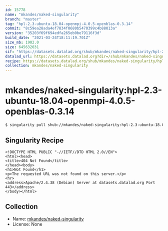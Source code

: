 ```yaml
---
id: 15778
name: "mkandes/naked-singularity"
branch: "master"
tag: "hpl-2.3-ubuntu-18.04-openmpi-4.0.5-openblas-0.3.14"
commit: "8c59ea28ada4ef7834f0680b5470399c4b88013a"
version: "35203f69f694edfa265eb0be79116f3d"
build_date: "2021-03-24T18:11:19.701Z"
size_mb: 1902.0
size: 645632031
sif: "https://datasets.datalad.org/shub/mkandes/naked-singularity/hpl-2.3-ubuntu-18.04-openmpi-4.0.5-openblas-0.3.14/2021-03-24-8c59ea28-35203f69/35203f69f694edfa265eb0be79116f3d.sif"
datalad_url: https://datasets.datalad.org?dir=/shub/mkandes/naked-singularity/hpl-2.3-ubuntu-18.04-openmpi-4.0.5-openblas-0.3.14/2021-03-24-8c59ea28-35203f69/
recipe: https://datasets.datalad.org/shub/mkandes/naked-singularity/hpl-2.3-ubuntu-18.04-openmpi-4.0.5-openblas-0.3.14/2021-03-24-8c59ea28-35203f69/Singularity
collection: mkandes/naked-singularity
---
```


# mkandes/naked-singularity:hpl-2.3-ubuntu-18.04-openmpi-4.0.5-openblas-0.3.14

```bash
$ singularity pull shub://mkandes/naked-singularity:hpl-2.3-ubuntu-18.04-openmpi-4.0.5-openblas-0.3.14
```

## Singularity Recipe

```singularity
<!DOCTYPE HTML PUBLIC "-//IETF//DTD HTML 2.0//EN">
<html><head>
<title>404 Not Found</title>
</head><body>
<h1>Not Found</h1>
<p>The requested URL was not found on this server.</p>
<hr>
<address>Apache/2.4.38 (Debian) Server at datasets.datalad.org Port 443</address>
</body></html>
```

## Collection

 - Name: [mkandes/naked-singularity](https://github.com/mkandes/naked-singularity)
 - License: None

